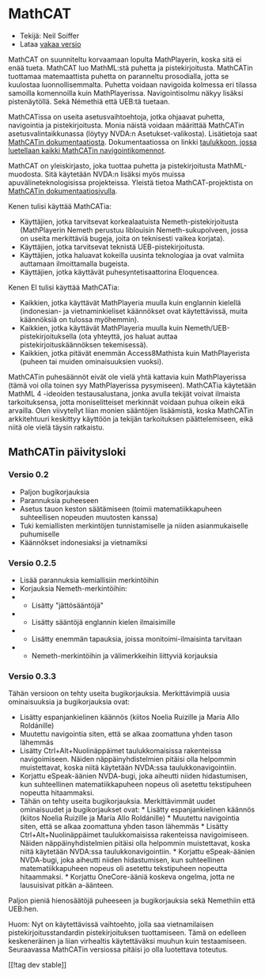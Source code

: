 # MathCAT #

* Tekijä: Neil Soiffer
* Lataa [vakaa versio][1]

MathCAT on suunniteltu korvaamaan lopulta MathPlayerin, koska sitä ei enää
tueta. MathCAT luo MathML:stä puhetta ja pistekirjoitusta. MathCATin
tuottamaa matemaattista puhetta on paranneltu prosodialla, jotta se
kuulostaa luonnollisemmalta. Puhetta voidaan navigoida kolmessa eri tilassa
samoilla komennoilla kuin MathPlayerissa. Navigointisolmu näkyy lisäksi
pistenäytöllä. Sekä Némethiä että UEB:tä tuetaan.

MathCATissa on useita asetusvaihtoehtoja, jotka ohjaavat puhetta,
navigointia ja pistekirjoitusta. Monia näistä voidaan määrittää MathCATin
asetusvalintaikkunassa (löytyy NVDA:n Asetukset-valikosta). Lisätietoja saat
[MathCATin
dokumentaatiosta](https://nsoiffer.github.io/MathCAT/users.html).
Dokumentaatiossa on linkki [taulukkoon, jossa luetellaan kaikki MathCATin
navigointikomennot](https://nsoiffer.github.io/MathCAT/nav-commands.html).

MathCAT on yleiskirjasto, joka tuottaa puhetta ja pistekirjoitusta
MathML-muodosta. Sitä käytetään NVDA:n lisäksi myös muissa
apuvälineteknologisissa projekteissa. Yleistä tietoa MathCAT-projektista on
[MathCATin dokumentaatiosivulla](https://nsoiffer.github.io/MathCAT).


Kenen tulisi käyttää MathCATia:

* Käyttäjien, jotka tarvitsevat korkealaatuista Nemeth-pistekirjoitusta
  (MathPlayerin Nemeth perustuu liblouisin Nemeth-sukupolveen, jossa on
  useita merkittäviä bugeja, joita on teknisesti vaikea korjata).
* Käyttäjien, jotka tarvitsevat teknistä UEB-pistekirjoitusta.
* Käyttäjien, jotka haluavat kokeilla uusinta teknologiaa ja ovat valmiita
  auttamaan ilmoittamalla bugeista.
* Käyttäjien, jotka käyttävät puhesyntetisaattorina Eloquencea.

Kenen EI tulisi käyttää MathCATia:

* Kaikkien, jotka käyttävät MathPlayeria muulla kuin englannin kielellä
  (indonesian- ja vietnaminkieliset käännökset ovat käytettävissä, muita
  käännöksiä on tulossa myöhemmin).
* Kaikkien, jotka käyttävät MathPlayeria muulla kuin
  Nemeth/UEB-pistekirjoituksella (ota yhteyttä, jos haluat auttaa
  pistekirjoituskäännöksen tekemisessä).
* Kaikkien, jotka pitävät enemmän Access8Mathista kuin MathPlayerista
  (puheen tai muiden ominaisuuksien vuoksi).

MathCATin puhesäännöt eivät ole vielä yhtä kattavia kuin MathPlayerissa
(tämä voi olla toinen syy MathPlayerissa pysymiseen). MathCATia käytetään
MathML 4 -ideoiden testausalustana, jonka avulla tekijät voivat ilmaista
tarkoituksensa, jotta moniselitteiset merkinnät voidaan puhua oikein eikä
arvailla. Olen viivytellyt liian monien sääntöjen lisäämistä, koska
MathCATin arkkitehtuuri keskittyy käyttöön ja tekijän tarkoituksen
päättelemiseen, eikä niitä ole vielä täysin ratkaistu.

## MathCATin päivitysloki

### Versio 0.2
* Paljon bugikorjauksia
* Parannuksia puheeseen
* Asetus tauon keston säätämiseen (toimii matematiikkapuheen suhteellisen
  nopeuden muutosten kanssa)
* Tuki kemiallisten merkintöjen tunnistamiselle ja niiden asianmukaiselle
  puhumiselle
* Käännökset indonesiaksi ja vietnamiksi


### Versio 0.2.5
* Lisää parannuksia kemiallisiin merkintöihin
* Korjauksia Nemeth-merkintöihin:
* * Lisätty "jättösääntöjä"
* * Lisätty sääntöjä englannin kielen ilmaisimille
* * Lisätty enemmän tapauksia, joissa monitoimi-ilmaisinta tarvitaan
* * Nemeth-merkintöihin ja välimerkkeihin liittyviä korjauksia


### Versio 0.3.3
Tähän versioon on tehty useita bugikorjauksia. Merkittävimpiä uusia
ominaisuuksia ja bugikorjauksia ovat:

* Lisätty espanjankielinen käännös (kiitos Noelia Ruizille ja María Allo
  Roldánille)
* Muutettu navigointia siten, että se alkaa zoomattuna yhden tason lähemmäs
* Lisätty Ctrl+Alt+Nuolinäppäimet taulukkomaisissa rakenteissa
  navigoimiseen. Näiden näppäinyhdistelmien pitäisi olla helpommin
  muistettavat, koska niitä käytetään NVDA:ssa taulukkonavigointiin.
* Korjattu eSpeak-äänien NVDA-bugi, joka aiheutti niiden hidastumisen, kun
  suhteellinen matematiikkapuheen nopeus oli asetettu tekstipuheen nopeutta
  hitaammaksi.
* Tähän on tehty useita bugikorjauksia. Merkittävimmät uudet ominaisuudet ja
  bugikorjaukset ovat: * Lisätty espanjankielinen käännös (kiitos Noelia
  Ruizille ja María Allo Roldánille)  * Muutettu navigointia siten, että se
  alkaa zoomattuna yhden tason lähemmäs * Lisätty Ctrl+Alt+Nuolinäppäimet
  taulukkomaisissa rakenteissa navigoimiseen. Näiden näppäinyhdistelmien
  pitäisi olla helpommin muistettavat, koska niitä käytetään NVDA:ssa
  taulukkonavigointiin. * Korjattu eSpeak-äänien NVDA-bugi, joka aiheutti
  niiden hidastumisen, kun suhteellinen matematiikkapuheen nopeus oli
  asetettu tekstipuheen nopeutta hitaammaksi. * Korjattu OneCore-ääniä
  koskeva ongelma, jotta ne lausuisivat pitkän a-äänteen.

Paljon pieniä hienosäätöjä puheeseen ja bugikorjauksia sekä Nemethiin että
UEB:hen.

Huom: Nyt on käytettävissä vaihtoehto, jolla saa vietnamilaisen
pistekirjoitusstandardin pistekirjoituksen tuottamiseen. Tämä on edelleen
keskeneräinen ja liian virhealtis käytettäväksi muuhun kuin
testaamiseen. Seuraavassa MathCATin versiossa pitäisi jo olla luotettava
toteutus.

[[!tag dev stable]]

[1]: https://www.nvaccess.org/addonStore/legacy?file=mathcat
